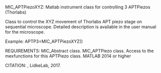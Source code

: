 
MIC_APTPiezoXYZ: Matlab instrument class for controlling 3
APTPiezos (Thorlabs)

Class to control the XYZ movement of Thorlabs APT piezo stage on
sequential microscope. Detailed description is available in the user
manual for the microscope.

Example: APTP3=MIC_APTPiezoXYZ()

REQUIREMENTS:
MIC_Abstract class.
MIC_APTPiezo class.
Access to the mexfunctions for this APTPiezo class.
MATLAB 2014 or higher

CITATION: , LidkeLab, 2017.
